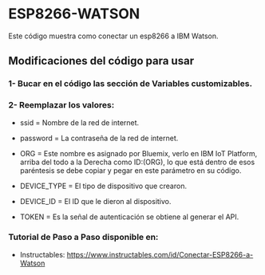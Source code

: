 # ESP8266-WATSON
Este código muestra como conectar un esp8266 a IBM Watson.

## Modificaciones del código para usar
### 1- Bucar en el código las sección de Variables customizables.

### 2- Reemplazar los valores:
* ssid = Nombre de la red de internet.

* password = La contraseña de la red de internet.

* ORG = Este nombre es asignado por Bluemix, verlo en IBM IoT Platform, arriba del todo a la Derecha como ID:(ORG), lo que está dentro de esos paréntesis se debe copiar y pegar en este parámetro en su código.

* DEVICE_TYPE = El tipo de dispositivo que crearon.

* DEVICE_ID = El ID que le dieron al dispositivo.

* TOKEN = Es la señal de autenticación se obtiene al generar el API.


### Tutorial de Paso a Paso disponible en:
* Instructables: https://www.instructables.com/id/Conectar-ESP8266-a-Watson

